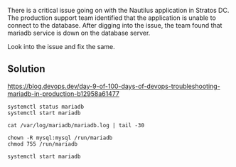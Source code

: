 There is a critical issue going on with the Nautilus application in Stratos DC. The production support team identified that the application is unable to connect to the database. After digging into the issue, the team found that mariadb service is down on the database server.



Look into the issue and fix the same.

## Solution

https://blog.devops.dev/day-9-of-100-days-of-devops-troubleshooting-mariadb-in-production-b12958a61477

```
systemctl status mariadb
systemctl start mariadb

cat /var/log/mariadb/mariadb.log | tail -30

chown -R mysql:mysql /run/mariadb
chmod 755 /run/mariadb

systemctl start mariadb

```

